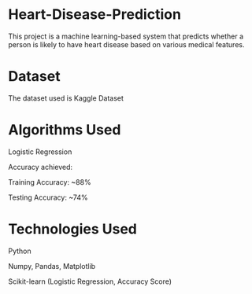 # Heart-Disease-Prediction
This project is a machine learning-based system that predicts whether a person is likely to have heart disease based on various medical features.

 # Dataset
The dataset used is Kaggle Dataset

 # Algorithms Used
Logistic Regression 

Accuracy achieved:

Training Accuracy: ~88%

Testing Accuracy: ~74%

 # Technologies Used
Python

Numpy, Pandas, Matplotlib

Scikit-learn (Logistic Regression, Accuracy Score)
